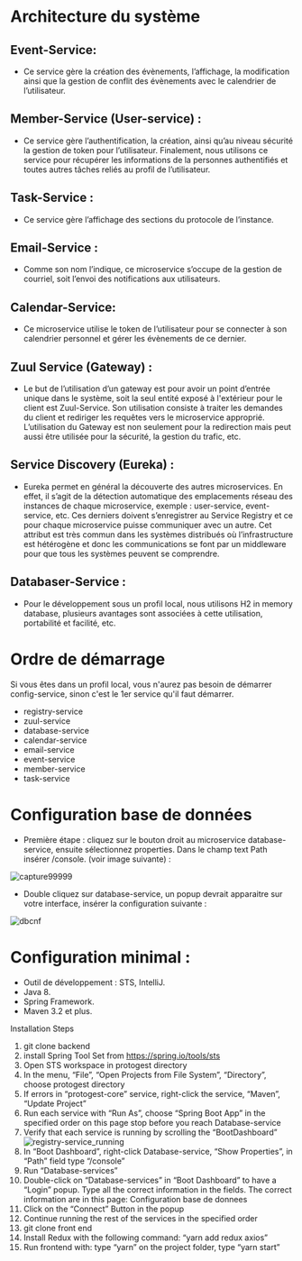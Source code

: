 # Architecture du système
## Event-Service: 
* Ce service gère la création des évènements, l’affichage, la modification ainsi que la gestion
                  de conflit des évènements avec le calendrier de l’utilisateur.
              
              
## Member-Service (User-service) : 
* Ce service gère l’authentification, la création, ainsi qu’au niveau sécurité la gestion de token pour l’utilisateur. Finalement, nous utilisons ce service pour récupérer les informations de la personnes authentifiés et toutes autres tâches reliés au profil de l’utilisateur.

## Task-Service : 
* Ce service gère l’affichage des sections du protocole de l’instance.

## Email-Service :
* Comme son nom l’indique, ce microservice s’occupe de la gestion de courriel, soit l’envoi des notifications aux utilisateurs.

## Calendar-Service: 
* Ce microservice utilise le token de l’utilisateur pour se connecter à son calendrier personnel et gérer les évènements de ce dernier.

## Zuul Service (Gateway) : 
* Le but de l’utilisation d’un gateway est pour avoir un point d’entrée unique dans le système, soit la seul entité exposé à l'extérieur pour le client est Zuul-Service. Son utilisation consiste à traiter les demandes du client et rediriger les requêtes vers le microservice approprié. L’utilisation du Gateway est non seulement pour la redirection mais peut aussi être utilisée pour la sécurité, la gestion du trafic, etc.

## Service Discovery (Eureka) :
* Eureka permet en général la découverte des autres microservices. En effet, il s’agit de la détection automatique des emplacements réseau des instances de chaque microservice, exemple : user-service, event-service, etc. Ces derniers doivent s’enregistrer au Service Registry et ce pour chaque microservice puisse communiquer avec un autre. Cet attribut est très commun dans les systèmes distribués où l’infrastructure est hétérogène et donc les communications se font par un middleware pour que tous les systèmes peuvent se comprendre.

## Databaser-Service :
* Pour le développement sous un profil local, nous utilisons H2 in memory database, plusieurs avantages sont associées à cette utilisation, portabilité et facilité, etc.

# Ordre de démarrage
 Si vous êtes dans un profil local, vous n'aurez pas besoin de démarrer config-service, sinon c'est le 1er service qu'il faut démarrer.
 * registry-service
 * zuul-service
 * database-service
 * calendar-service
 * email-service
 * event-service
 * member-service
 * task-service

# Configuration base de données
* Première étape : cliquez sur le bouton droit au microservice database-service, ensuite sélectionnez properties. Dans le champ text Path insérer /console. (voir image suivante) :

![capture99999](https://user-images.githubusercontent.com/14218094/43403269-a1b68120-93e2-11e8-976e-875a6bbaf375.PNG)

* Double cliquez sur database-service, un popup devrait apparaitre sur votre interface, insérer la configuration suivante : 

![dbcnf](https://user-images.githubusercontent.com/14218094/43403388-ecb36602-93e2-11e8-8697-a1c7b41889c3.PNG)


# Configuration minimal :
* Outil de développement : STS, IntelliJ.
* Java 8.
* Spring Framework.
* Maven 3.2 et plus.

Installation Steps
1. git clone backend 
2. install Spring Tool Set from https://spring.io/tools/sts 
3. Open STS workspace in protogest directory 
4. In the menu, “File”, “Open Projects from File System”, “Directory”, choose protogest directory 
5. If errors in “protogest-core” service, right-click the service, “Maven”, “Update Project” 
6. Run each service with “Run As”, choose “Spring Boot App” in the specified order on this page stop before you reach Database-service
7. Verify that each service is running by scrolling the “BootDashboard” 
![registry-service_running](https://user-images.githubusercontent.com/15021743/46249766-b1628980-c3fc-11e8-8a23-ddaebbe6e93f.png)
8. In “Boot Dashboard”, right-click Database-service, “Show Properties”, in “Path” field type “/console” 
9. Run “Database-services” 
10. Double-click on “Database-services” in “Boot Dashboard” to have a “Login” popup. Type all the correct information in the fields. The correct information are in this page: Configuration base de donnees
11. Click on the “Connect” Button in the popup
12. Continue running the rest of the services in the specified order
13. git clone front end 
14. Install Redux with the following command: “yarn add redux axios” 
15. Run frontend with: type “yarn” on the project folder, type “yarn start” 
